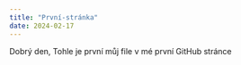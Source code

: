 ```yaml
---
title: "První-stránka"
date: 2024-02-17
---
```

Dobrý den, 
Tohle je první můj file v mé první GitHub stránce
